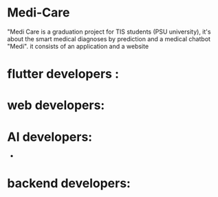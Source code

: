 # Medi-Care
"Medi Care is a graduation project for TIS students (PSU university), it's about the smart medical diagnoses by prediction and a medical chatbot "Medi". it consists of an application and a website

# flutter developers :




# web developers:



# AI developers:
- 


# backend developers:
